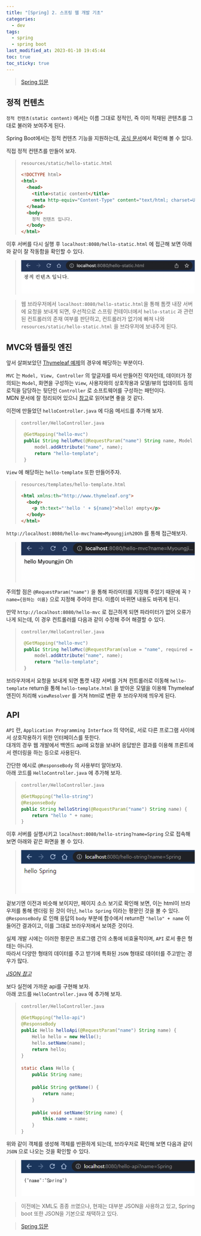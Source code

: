 ```yaml
---
title: "[Spring] 2. 스프링 웹 개발 기초"
categories:
  - dev
tags:
  - spring
  - spring boot
last_modified_at: 2023-01-10 19:45:44
toc: true
toc_sticky: true
---
```


> [Spring 입문](https://omjinlts.github.io/dev/spring-study/)

## 정적 컨텐츠

`정적 컨텐츠(static content)` 에서는 이름 그대로 정적인, 즉 이미 적재된 콘텐츠를 그대로 불러와 보여주게 된다.

Spring Boot에서는 정적 컨텐츠 기능을 지원하는데, [공식 문서](https://docs.spring.io/spring-boot/docs/2.3.1.RELEASE/reference/html/spring-boot-features.html#boot-features-spring-mvc-static-content)에서 확인해 볼 수 있다.

직접 정적 컨텐츠를 만들어 보자.

> `resources/static/hello-static.html`
>
> ```html
> <!DOCTYPE html>
> <html>
>   <head>
>     <title>static content</title>
>     <meta http-equiv="Content-Type" content="text/html; charset=UTF-8" />
>   </head>
>   <body>
>     정적 컨텐츠 입니다.
>   </body>
> </html>
> ```

이후 서버를 다시 실행 후 `localhost:8080/hello-static.html` 에 접근해 보면 아래와 같이 잘 작동함을 확인할 수 있다.

> ![static](../../assets/img/spring-02/static.png)

> 웹 브라우저에서 `localhost:8080/hello-static.html`을 통해 톰캣 내장 서버에 요청을 보내게 되면, 우선적으로 스프링 컨테이너에서 `hello-static` 과 관련된 컨트롤러의 존재 여부를 판단하고, 컨트롤러가 없기에 빠져 나와 `resources/static/hello-static.html` 을 브라우저에 보내주게 된다.

## MVC와 템플릿 엔진

앞서 살펴보았던 [Thymeleaf 예제](https://omjinlts.github.io/dev/spring-01/#thymeleaf)의 경우에 해당하는 부분이다.

`MVC` 는 `Model, View, Controller` 의 앞글자를 따서 만들어진 약자인데, 데이터가 정의되는 `Model`, 화면을 구성하는 `View`, 사용자와의 상호작용과 모델/뷰의 업데이트 등의 로직을 담당하는 뒷단인 `Controller` 로 소프트웨어를 구성하는 패턴이다.  
MDN 문서에 잘 정리되어 있으니 [참고](https://developer.mozilla.org/ko/docs/Glossary/MVC)로 읽어보면 좋을 것 같다.

이전에 만들었던 `helloController.java` 에 다음 메서드를 추가해 보자.

> `controller/HelloController.java`
>
> ```java
>  @GetMapping("hello-mvc")
>  public String helloMvc(@RequestParam("name") String name, Model model) {
>      model.addAttribute("name", name);
>      return "hello-template";
>  }
> ```

`View` 에 해당하는 `hello-template` 또한 만들어주자.

> `resources/templates/hello-template.html`
>
> ```html
> <html xmlns:th="http://www.thymeleaf.org">
>   <body>
>     <p th:text="'hello ' + ${name}">hello! empty</p>
>   </body>
> </html>
> ```

`http://localhost:8080/hello-mvc?name=Myoungjin%20Oh` 를 통해 접근해보자.

> ![mvc](../../assets/img/spring-02/mvc.png)

주의할 점은 `@RequestParam("name")` 을 통해 파라미터를 지정해 주었기 때문에 꼭 `?name={원하는 이름}` 으로 지정해 주어야 한다. 이름이 바뀌면 내용도 바뀌게 된다.

만약 `http://localhost:8080/hello-mvc` 로 접근하게 되면 파라미터가 없어 오류가 나게 되는데, 이 경우 컨트롤러를 다음과 같이 수정해 주어 해결할 수 있다.

> `controller/HelloController.java`
>
> ```java
>  @GetMapping("hello-mvc")
>  public String helloMvc(@RequestParam(value = "name", required = false) String name, Model model) {
>      model.addAttribute("name", name);
>      return "hello-template";
>  }
> ```

브라우저에서 요청을 보내게 되면 톰캣 내장 서버를 거쳐 컨트롤러로 이동해 `hello-template` return을 통해 `hello-template.html` 을 받아온 모델을 이용해 Thymeleaf 엔진이 처리해 `viewResolver` 를 거쳐 html로 변환 후 브라우저에 띄우게 된다.

## API

`API` 란, `Application Programming Interface` 의 약어로, 서로 다른 프로그램 사이에서 상호작용하기 위한 인터페이스를 뜻한다.  
대개의 경우 웹 개발에서 백엔드 api에 요청을 보내어 응답받은 결과를 이용해 프론트에서 렌더링을 하는 등으로 사용된다. 

간단한 예시로 `@ResponseBody` 의 사용부터 알아보자.  
아래 코드를 `HelloController.java` 에 추가해 보자. 

> `controller/HelloController.java`
> 
> ```java
> @GetMapping("hello-string")
> @ResponseBody
> public String helloString(@RequestParam("name") String name) {
>     return "hello " + name;
> }
> ```

이후 서버를 실행시키고 `localhost:8080/hello-string?name=Spring` 으로 접속해 보면 아래와 같은 화면을 볼 수 있다. 

> ![body example](../../assets/img/spring-02/api-bodyEx.png)

겉보기엔 이전과 비슷해 보이지만, 페이지 소스 보기로 확인해 보면, 이는 html이 브라우저를 통해 렌더링 된 것이 아닌, `hello Spring` 이라는 평문인 것을 볼 수 있다.  
`@ResponseBody` 로 인해 응답의 `body` 부분에 함수에서 return한 `"hello" + name` 이 들어간 결과이고, 이를 그대로 브라우저에서 보여준 것이다. 

실제 개발 시에는 이러한 평문은 프로그램 간의 소통에 비효율적이며, `API` 로서 좋은 형태는 아니다.  
따라서 다양한 형태의 데이터를 주고 받기에 특화된 `JSON` 형태로 데이터를 주고받는 경우가 많다. 

[_JSON 참고_](https://developer.mozilla.org/ko/docs/Learn/JavaScript/Objects/JSON)

보다 실전에 가까운 api를 구현해 보자.  
아래 코드를 `HelloController.java` 에 추가해 보자. 
> `controller/HelloController.java`
>
> ```java
> @GetMapping("hello-api")
> @ResponseBody
> public Hello helloApi(@RequestParam("name") String name) {
>     Hello hello = new Hello();
>     hello.setName(name);
>     return hello;
> }
> 
> static class Hello {
>     public String name;
> 
>     public String getName() {
>         return name;
>     }
> 
>     public void setName(String name) {
>         this.name = name;
>     }
> }
> ```

위와 같이 객체를 생성해 객체를 반환하게 되는데, 브라우저로 확인해 보면 다음과 같이 `JSON` 으로 나오는 것을 확인할 수 있다. 

> ![api-json](../../assets/img/spring-02/api-json.png)

> 이전에는 XML도 종종 쓰였으나, 현재는 대부분 JSON을 사용하고 있고, Spring boot 또한 JSON을 기본으로 채택하고 있다. 


> [Spring 입문](https://omjinlts.github.io/dev/spring-study/)
